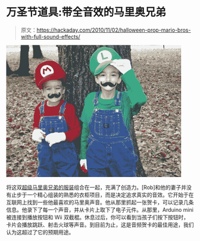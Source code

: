 # 万圣节道具:带全音效的马里奥兄弟

> 原文：<https://hackaday.com/2010/11/02/halloween-prop-mario-bros-with-full-sound-effects/>

![](img/8e39f0baafbc5b9d326d0bbfe3824e88.png "mario-costumes")

将这双[超级马里奥兄弟的服装](http://www.robhopeless.com/2010/11/mario-bros-costumes-with-sound-effects.html)组合在一起，充满了创造力。[Rob]和他的妻子并没有止步于一个精心组装的熟悉的衣柜项目，而是决定追求真实的音效。它开始于在互联网上找到一些他最喜欢的马里奥声音。他从那里抓起一张贺卡，可以记录几条信息。他录下了每一个声音，并从卡片上取下了电子元件。从那里，Arduino mini 被连接到播放按钮和 Wii 双截棍。休息过后，你可以看到当孩子们按下按钮时，卡片会播放跳跃、射击火球等声音。到目前为止，这是音频贺卡的最佳用途，我们认为这超过了它的预期用途。